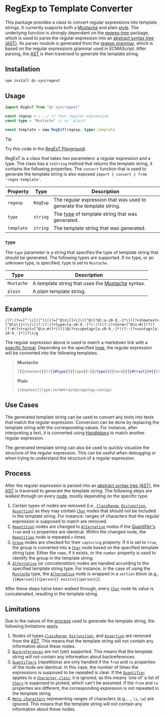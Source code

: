# RegExp to Template Converter

This package provides a class to convert regular expressions into template strings. It currently supports both a [Mustache](https://mustache.github.io/) and plain [style](#type).
The underlying function is strongly dependent on the [regexp-tree](https://www.npmjs.com/package/regexp-tree) package, which is used to parse the regular expression into an [abstract syntax tree (AST)](https://astexplorer.net/#/gist/4ea2b52f0e546af6fb14f9b2f5671c1c/32f6c6b53186e618a73edd3c51f2168c6a05a21b). Its parser module is generated from the [regexp grammar](https://github.com/DmitrySoshnikov/regexp-tree/blob/master/src/parser/regexp.bnf), which is based on the regular expressions grammar used in ECMAScript. After parsing, the [AST](https://astexplorer.net/#/gist/4ea2b52f0e546af6fb14f9b2f5671c1c/32f6c6b53186e618a73edd3c51f2168c6a05a21b) is then traversed to generate the template string.

## Installation

```bash
npm install @c-syn/regext
```

## Usage

```typescript
import RegExT from "@c-syn/regext" 

const regexp = /.../ // Your regular expression
const type = "Mustache" // or "plain"

const template = new RegExT(regexp, type).template
```
> [!TIP]
> Try this code in the [RegExT Playground](https://playcode.io/1769499). 

RegExT is a class that takes two parameters: a regular expression and a type. The class has a `toString` method that returns the template string, it contains the following properties. The `convert` function that is used to generate the template string is also exposed `import { convert } from 'regex-template'`.

| Property | Type | Description |
| --- | --- | --- |
| `regexp` | `RegExp` | The regular expression that was used to generate the template string. |
| `type` | `string` | The [type](#type) of template string that was generated. |
| `template` | `string` | The template string that was generated. |

### `type`

The `type` parameter is a string that specifies the type of template string that should be generated. The following types are supported. If no type, or an unknown type, is specified, type is set to `Mustache`.

| Type | Description |
| --- | --- |
| `Mustache` | A template string that uses the [Mustache](https://mustache.github.io/) syntax. |
| `plain` | A plain template string. |

## Example

```regexp
/(?:(?<=[^`\\])|^)\[(?=[^@\n\]]+\]\([^@)]*@[:a-z0-9_-]*\))(?<showtext>[^@\n\]]+)\]\((?:(?:(?<type>[a-z0-9_-]*):)?)(?:(?<term>[^@\n:#)]*?)?(?:#(?<trait>[^@\n:#)]*))?)?@(?<scopetag>[a-z0-9_-]*)(?::(?<vsntag>[a-z0-9_-]*))?\)/g
```

The regular expression above is used to match a markdown link with a [specific format](https://tno-terminology-design.github.io/tev2-specifications/docs/specs/tools/trrt#predefined-interpreters). Depending on the specified [type](#type), the regular expression will be converted into the following templates.

> **Mustache**
> ```handlebars
> [{{showtext}}]({{#type}}{{type}}:{{/type}}{{term}}{{#trait}}#{{trait}}{{/trait}}@{{scopetag}}{{#vsntag}}:{{vsntag}}{{/vsntag}})
> ```

> **Plain**
> ```
> [showtext](type:term#trait@scopetag:vsntag)
> ```

## Use Cases

The generated template string can be used to convert any texts into texts that match the regular expression. Conversion can be done by replacing the template string with the corresponding values. For instance, after interpreting a text, it is converted using [Handlebars](https://handlebarsjs.com/) to match another regular expression.

The generated template string can also be used to quickly visualize the structure of the regular expression. This can be useful when debugging or when trying to understand the structure of a regular expression.

## Process

After the regular expression is parsed into an [abstract syntax tree (AST)](https://astexplorer.net/#/gist/4ea2b52f0e546af6fb14f9b2f5671c1c/32f6c6b53186e618a73edd3c51f2168c6a05a21b), the [AST](https://astexplorer.net/#/gist/4ea2b52f0e546af6fb14f9b2f5671c1c/32f6c6b53186e618a73edd3c51f2168c6a05a21b) is traversed to generate the template string. 
The following steps are walked through on every [node](https://www.npmjs.com/package/regexp-tree#ast-nodes-specification), mostly depending on the specific type.

1. Certain types of nodes are removed (i.e., [`ClassRange`](https://www.npmjs.com/package/regexp-tree#character-class-ranges), [`Disjunction`](https://www.npmjs.com/package/regexp-tree#disjunction), [`Assertion`](https://www.npmjs.com/package/regexp-tree#assertions)) as they may contain [`Char`](https://www.npmjs.com/package/regexp-tree#char) nodes that should not be included in the template string. For instance: ranges of characters that the regular expression is supposed to match are removed.
2. [`Repetition`](https://www.npmjs.com/package/regexp-tree#quantifiers) nodes are changed to [`Alternative`](https://www.npmjs.com/package/regexp-tree#alternative) nodes if the [Quantifier's](https://www.npmjs.com/package/regexp-tree#quantifiers) `from` and `to` properties are identical. Within the changed node, the [`Repetition`](https://www.npmjs.com/package/regexp-tree#quantifiers) node is repeated `n` times.
3. [`Group`](https://www.npmjs.com/package/regexp-tree#groups) nodes are checked for their `capturing` property. If it is set to `true`, the group is converted into a [`Char`](https://www.npmjs.com/package/regexp-tree#char) node based on the specified template string type. Either the `name`, if it exists, or the `number` property is used to identify the group in the template string.
4. [`Alternative`](https://www.npmjs.com/package/regexp-tree#alternative) (or *concatenation*) nodes are handled according to the specified template string type. For instance, in the case of using the [`Mustache`](#usage) type, the [`Alternative`](https://www.npmjs.com/package/regexp-tree#alternative) node is wrapped in a `section` block (e.g., `{{#person}}{{person}} exists{{/person}}`).

After these steps halve been walked through, every [`Char`](https://www.npmjs.com/package/regexp-tree#char) node its value is concatenated, resulting in the template string.

## Limitations

Due to the nature of the [process](#process) used to generate the template string, the following limitations apply.

1. Nodes of types [`ClassRange`](https://www.npmjs.com/package/regexp-tree#character-class-ranges), [`Disjunction`](https://www.npmjs.com/package/regexp-tree#disjunction), and [`Assertion`](https://www.npmjs.com/package/regexp-tree#assertions) are removed from the [AST](https://astexplorer.net/#/gist/4ea2b52f0e546af6fb14f9b2f5671c1c/32f6c6b53186e618a73edd3c51f2168c6a05a21b). This means that the template string will not contain any information about these nodes.
2. [`Backreferences`](https://www.npmjs.com/package/regexp-tree#backreferences) are not (yet) supported. This means that the template string will not contain any information about backreferences.
3. [`Quantifiers`](https://www.npmjs.com/package/regexp-tree#quantifiers) (repetitions) are only handled if the `from` and `to` properties of the node are identical. In this case, the number of times the expressions is supposed to be repeated is clear. If the [`Quantifier`](https://www.npmjs.com/package/regexp-tree#quantifiers) applies to a [`Character class`](https://www.npmjs.com/package/regexp-tree#character-class), it is ignored; as this means 'one of' a list of [`Chars`](https://www.npmjs.com/package/regexp-tree#char) is supposed to picked, which can't be assumed. If the `from` and `to` properties are different, the corresponding expression is not repeated in the template string.
4. [`Meta characters`](https://www.npmjs.com/package/regexp-tree#meta-char) representing ranges of characters (e.g., `.`, `\s`, `\w`) are ignored. This means that the template string will not contain any information about these nodes.
